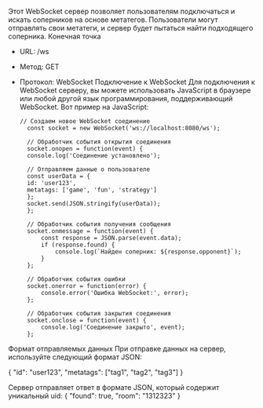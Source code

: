 Этот WebSocket сервер позволяет пользователям подключаться и искать соперников на основе метатегов. Пользователи могут отправлять свои метатеги, и сервер будет пытаться найти подходящего соперника.
Конечная точка
- URL: /ws
- Метод: GET
- Протокол: WebSocket
Подключение к WebSocket
Для подключения к WebSocket серверу, вы можете использовать JavaScript в браузере или любой другой язык программирования, поддерживающий WebSocket. Вот пример на JavaScript:

      // Создаем новое WebSocket соединение
        const socket = new WebSocket('ws://localhost:8080/ws');
    
        // Обработчик события открытия соединения
        socket.onopen = function(event) {
        console.log('Соединение установлено');
    
        // Отправляем данные о пользователе
        const userData = {
        id: 'user123',
        metatags: ['game', 'fun', 'strategy']
        };
        socket.send(JSON.stringify(userData));
        };

        // Обработчик события получения сообщения
        socket.onmessage = function(event) {
            const response = JSON.parse(event.data);
            if (response.found) {
                console.log(`Найден соперник: ${response.opponent}`);
            }
        };
        
        // Обработчик события ошибки
        socket.onerror = function(error) {
            console.error('Ошибка WebSocket:', error);
        };
        
        // Обработчик события закрытия соединения
        socket.onclose = function(event) {
            console.log('Соединение закрыто', event);
        };

Формат отправляемых данных
При отправке данных на сервер, используйте следующий формат JSON:

{
    "id": "user123",
    "metatags": ["tag1", "tag2", "tag3"]
}

Сервер отправляет ответ в формате JSON, который содержит уникальный uid:
{
    "found": true,
    "room": "1312323"
}
